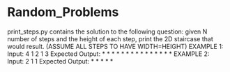 # Random_Problems
<p>
  print_steps.py contains the solution to the following question: 
  given N number of steps and the height of each step, print the 2D staircase that would result. (ASSUME ALL STEPS TO HAVE WIDTH=HEIGHT)
EXAMPLE 1:
  Input:
  4
  1
  2
  1
  3
  Expected Output:
        * * * * 
        *
        *
      * * 
  * * * 
  *
* * 
*
EXAMPLE 2:
  Input:
  2
  1
  1
  Expected Output:
  * * 
* * 
*
</p>
